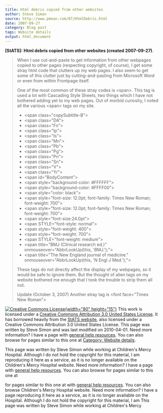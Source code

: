 ```yaml
---
title: Html debris copied from other websites
author: Steve Simon
source: http://www.pmean.com/07/HtmlDebris.html
date: 2007-09-27
category: Blog post
tags: Website details
output: html_document
---
```

**[StATS]:** **Html debris copied from other
websites (created 2007-09-27)**.

> When I use cut-and-paste to get information from other webpages copied
> to other pages (respecting copyright, of course), I get some stray
> html code that clutters up my web pages. I also seem to get some of
> this clutter just by cutting-and-pasting from Microsoft Word or even
> from within Frontpage itself.
>
> One of the most common of these stray codes is \<span\>. This tag is
> used a lot with Cascading Style Sheets, two things which I have not
> bothered adding yet to my web pages. Out of morbid curiosity, I noted
> all the various \<span\> tags on my site.
>
> -   \<span class=\"copySubtitle-B\"\>
> -   \<span class=\"DA\"\>
> -   \<span class=\"Fn\"\>
> -   \<span class=\"Ip\"\>
> -   \<span class=\"Is\"\>
> -   \<span class=\"Mn\"\>
> -   \<span class=\"Pb\"\>
> -   \<span class=\"Pg\"\>
> -   \<span class=\"Pn\"\>
> -   \<span class=\"Sn\"\>
> -   \<span class=\"V\"\>
> -   \<span class=\"Yr\"\>
> -   \<span id=\"BodyContent\"\>
> -   \<span style=\"background-color: \#FFFFFF\"\>
> -   \<span style=\"background-color: \#FFFF00\"\>
> -   \<span style=\"color: black\"\>
> -   \<span style=\"font-size: 12.0pt; font-family: Times New Roman;
>     font-weight: 700\"\>
> -   \<span style=\"font-size: 12.0pt; font-family: Times New Roman;
>     font-weight: 700\"\>
> -   \<span style=\"font-size:24.0pt\"\>
> -   \<span STYLE=\"font-style: normal\"\>
> -   \<span style=\"font-weight: 400\"\>
> -   \<span style=\"font-weight: 700\"\>
> -   \<span STYLE=\"font-weight: medium\"\>
> -   \<span title=\"BMJ (Clinical research ed.)\"
>     onmouseover=\"AbbrLookUp(this, \'BMJ.\');\"\>
> -   \<span title=\"The New England journal of medicine.\"
>     onmouseover=\"AbbrLookUp(this, \'N Engl J Med.\');\"\>
>
> These tags do not directly affect the display of my webpages, so it
> would be safe to ignore them. But the thought of alien tags on my
> website bothered me enough that I took the trouble to strip them all
> out.
>
> Update (October 3, 2007) Another stray tag is \<font face=\"Times New
> Roman\"\>

[![Creative Commons
License](http://i.creativecommons.org/l/by/3.0/us/80x15.png){width="80"
height="15"}](http://creativecommons.org/licenses/by/3.0/us/) This work
is licensed under a [Creative Commons Attribution 3.0 United States
License](http://creativecommons.org/licenses/by/3.0/us/). It has
borrowed heavily from the [StATS
website](http://www.childrensmercy.org/stats), also licensed under a
Creative Commons Attribution 3.0 United States License. This page was
written by Steve Simon and was last modified on 2010-04-01. Need more
information? I have a page with [general help
resources](../GeneralHelp.html). You can also browse for pages similar
to this one at [Category: Website
details](../category/WebsiteDetails.html).

This page was written by Steve Simon while working at Children\'s Mercy
Hospital. Although I do not hold the copyright for this material, I am
reproducing it here as a service, as it is no longer available on the
Children\'s Mercy Hospital website. Need more information? I have a page
with [general help resources](../GeneralHelp.html). You can also browse
for pages similar to this one at
<!---More--->
for pages similar to this one at
with [general help resources](../GeneralHelp.html). You can also browse
Children\'s Mercy Hospital website. Need more information? I have a page
reproducing it here as a service, as it is no longer available on the
Hospital. Although I do not hold the copyright for this material, I am
This page was written by Steve Simon while working at Children\'s Mercy

<!---Do not use
**[StATS]:** **Html debris copied from other
This page was written by Steve Simon while working at Children\'s Mercy
Hospital. Although I do not hold the copyright for this material, I am
reproducing it here as a service, as it is no longer available on the
Children\'s Mercy Hospital website. Need more information? I have a page
with [general help resources](../GeneralHelp.html). You can also browse
for pages similar to this one at
--->

